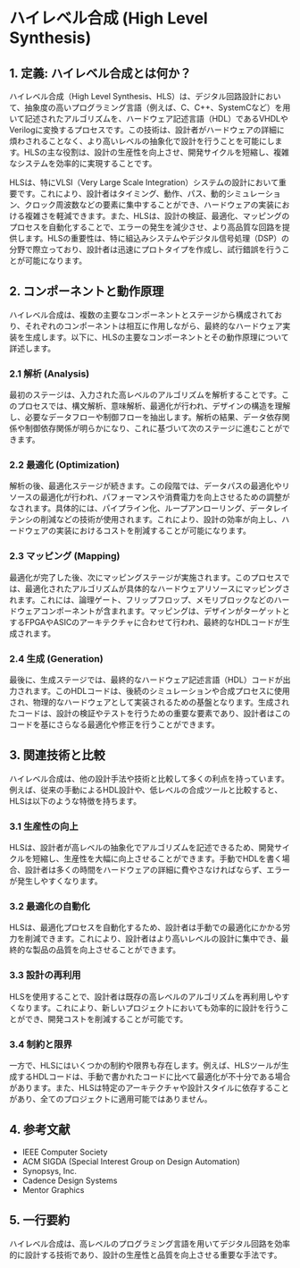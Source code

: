 # ハイレベル合成 (High Level Synthesis)

## 1. 定義: ハイレベル合成とは何か？
ハイレベル合成（High Level Synthesis、HLS）は、デジタル回路設計において、抽象度の高いプログラミング言語（例えば、C、C++、SystemCなど）を用いて記述されたアルゴリズムを、ハードウェア記述言語（HDL）であるVHDLやVerilogに変換するプロセスです。この技術は、設計者がハードウェアの詳細に煩わされることなく、より高いレベルの抽象化で設計を行うことを可能にします。HLSの主な役割は、設計の生産性を向上させ、開発サイクルを短縮し、複雑なシステムを効率的に実現することです。

HLSは、特にVLSI（Very Large Scale Integration）システムの設計において重要です。これにより、設計者はタイミング、動作、パス、動的シミュレーション、クロック周波数などの要素に集中することができ、ハードウェアの実装における複雑さを軽減できます。また、HLSは、設計の検証、最適化、マッピングのプロセスを自動化することで、エラーの発生を減少させ、より高品質な回路を提供します。HLSの重要性は、特に組込みシステムやデジタル信号処理（DSP）の分野で際立っており、設計者は迅速にプロトタイプを作成し、試行錯誤を行うことが可能になります。

## 2. コンポーネントと動作原理
ハイレベル合成は、複数の主要なコンポーネントとステージから構成されており、それぞれのコンポーネントは相互に作用しながら、最終的なハードウェア実装を生成します。以下に、HLSの主要なコンポーネントとその動作原理について詳述します。

### 2.1 解析 (Analysis)
最初のステージは、入力された高レベルのアルゴリズムを解析することです。このプロセスでは、構文解析、意味解析、最適化が行われ、デザインの構造を理解し、必要なデータフローや制御フローを抽出します。解析の結果、データ依存関係や制御依存関係が明らかになり、これに基づいて次のステージに進むことができます。

### 2.2 最適化 (Optimization)
解析の後、最適化ステージが続きます。この段階では、データパスの最適化やリソースの最適化が行われ、パフォーマンスや消費電力を向上させるための調整がなされます。具体的には、パイプライン化、ループアンローリング、データレイテンシの削減などの技術が使用されます。これにより、設計の効率が向上し、ハードウェアの実装におけるコストを削減することが可能になります。

### 2.3 マッピング (Mapping)
最適化が完了した後、次にマッピングステージが実施されます。このプロセスでは、最適化されたアルゴリズムが具体的なハードウェアリソースにマッピングされます。これには、論理ゲート、フリップフロップ、メモリブロックなどのハードウェアコンポーネントが含まれます。マッピングは、デザインがターゲットとするFPGAやASICのアーキテクチャに合わせて行われ、最終的なHDLコードが生成されます。

### 2.4 生成 (Generation)
最後に、生成ステージでは、最終的なハードウェア記述言語（HDL）コードが出力されます。このHDLコードは、後続のシミュレーションや合成プロセスに使用され、物理的なハードウェアとして実装されるための基盤となります。生成されたコードは、設計の検証やテストを行うための重要な要素であり、設計者はこのコードを基にさらなる最適化や修正を行うことができます。

## 3. 関連技術と比較
ハイレベル合成は、他の設計手法や技術と比較して多くの利点を持っています。例えば、従来の手動によるHDL設計や、低レベルの合成ツールと比較すると、HLSは以下のような特徴を持ちます。

### 3.1 生産性の向上
HLSは、設計者が高レベルの抽象化でアルゴリズムを記述できるため、開発サイクルを短縮し、生産性を大幅に向上させることができます。手動でHDLを書く場合、設計者は多くの時間をハードウェアの詳細に費やさなければならず、エラーが発生しやすくなります。

### 3.2 最適化の自動化
HLSは、最適化プロセスを自動化するため、設計者は手動での最適化にかかる労力を削減できます。これにより、設計者はより高いレベルの設計に集中でき、最終的な製品の品質を向上させることができます。

### 3.3 設計の再利用
HLSを使用することで、設計者は既存の高レベルのアルゴリズムを再利用しやすくなります。これにより、新しいプロジェクトにおいても効率的に設計を行うことができ、開発コストを削減することが可能です。

### 3.4 制約と限界
一方で、HLSにはいくつかの制約や限界も存在します。例えば、HLSツールが生成するHDLコードは、手動で書かれたコードに比べて最適化が不十分である場合があります。また、HLSは特定のアーキテクチャや設計スタイルに依存することがあり、全てのプロジェクトに適用可能ではありません。

## 4. 参考文献
- IEEE Computer Society
- ACM SIGDA (Special Interest Group on Design Automation)
- Synopsys, Inc.
- Cadence Design Systems
- Mentor Graphics

## 5. 一行要約
ハイレベル合成は、高レベルのプログラミング言語を用いてデジタル回路を効率的に設計する技術であり、設計の生産性と品質を向上させる重要な手法です。